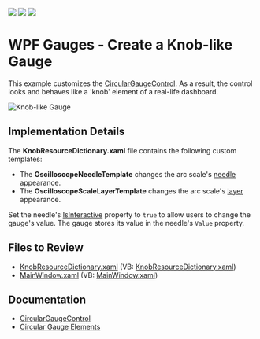 <!-- default badges list -->
![](https://img.shields.io/endpoint?url=https://codecentral.devexpress.com/api/v1/VersionRange/128570577/22.2.2%2B)
[![](https://img.shields.io/badge/Open_in_DevExpress_Support_Center-FF7200?style=flat-square&logo=DevExpress&logoColor=white)](https://supportcenter.devexpress.com/ticket/details/E3335)
[![](https://img.shields.io/badge/📖_How_to_use_DevExpress_Examples-e9f6fc?style=flat-square)](https://docs.devexpress.com/GeneralInformation/403183)
<!-- default badges end -->

# WPF Gauges - Create a Knob-like Gauge

This example customizes the [CircularGaugeControl](https://docs.devexpress.com/WPF/DevExpress.Xpf.Gauges.CircularGaugeControl). As a result, the control looks and behaves like a 'knob' element of a real-life dashboard.

![Knob-like Gauge](./media/b5aca44e-e490-11e6-80bf-00155d62480c.png)

## Implementation Details

The **KnobResourceDictionary.xaml** file contains the following custom templates:

* The **OscilloscopeNeedleTemplate** changes the arc scale's [needle](https://docs.devexpress.com/WPF/9957/controls-and-libraries/gauge-controls/visual-elements/circular-gauge/needle) appearance.
* The **OscilloscopeScaleLayerTemplate** changes the arc scale's [layer](https://docs.devexpress.com/WPF/9962/controls-and-libraries/gauge-controls/visual-elements/circular-gauge/layers) appearance.

Set the needle's [IsInteractive](https://docs.devexpress.com/WPF/DevExpress.Xpf.Gauges.ValueIndicatorBase.IsInteractive) property to `true` to allow users to change the gauge's value. The gauge stores its value in the needle's `Value` property.

## Files to Review

* [KnobResourceDictionary.xaml](./CS/DXGauges_Knobs/KnobResourceDictionary.xaml) (VB: [KnobResourceDictionary.xaml](./VB/DXGauges_Knobs/KnobResourceDictionary.xaml))
* [MainWindow.xaml](./CS/DXGauges_Knobs/MainWindow.xaml) (VB: [MainWindow.xaml](./VB/DXGauges_Knobs/MainWindow.xaml))

## Documentation

* [CircularGaugeControl](https://docs.devexpress.com/WPF/DevExpress.Xpf.Gauges.CircularGaugeControl)
* [Circular Gauge Elements](https://docs.devexpress.com/WPF/9954/controls-and-libraries/gauge-controls/visual-elements/circular-gauge)
